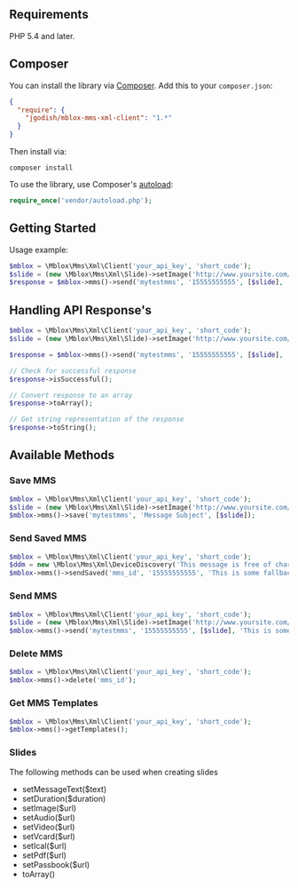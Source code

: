 ## Requirements

PHP 5.4 and later.

## Composer

You can install the library via [Composer](http://getcomposer.org/). Add this to your `composer.json`:
```json
{
  "require": {
    "jgodish/mblox-mms-xml-client": "1.*"
  }
}
```

Then install via:

    composer install

To use the library, use Composer's [autoload](https://getcomposer.org/doc/00-intro.md#autoloading):
```php
require_once('vendor/autoload.php');
```

## Getting Started

Usage example:
```php
$mblox = \Mblox\Mms\Xml\Client('your_api_key', 'short_code');
$slide = (new \Mblox\Mms\Xml\Slide)->setImage('http://www.yoursite.com/images/1.jpg')->setText('This is some text for your slide');
$response = $mblox->mms()->send('mytestmms', '15555555555', [$slide], 'This is some fallback text');
```
## Handling API Response's
```php
$mblox = \Mblox\Mms\Xml\Client('your_api_key', 'short_code');
$slide = (new \Mblox\Mms\Xml\Slide)->setImage('http://www.yoursite.com/images/1.jpg')->setText('This is some text for your slide');

$response = $mblox->mms()->send('mytestmms', '15555555555', [$slide], 'This is some fallback text');

// Check for successful response
$response->isSuccessful();

// Convert response to an array
$response->toArray();

// Get string representation of the response
$response->toString();
```

## Available Methods
### Save MMS
```php
$mblox = \Mblox\Mms\Xml\Client('your_api_key', 'short_code');
$slide = (new \Mblox\Mms\Xml\Slide)->setImage('http://www.yoursite.com/images/1.jpg')->setText('This is some text for your slide');
$mblox->mms()->save('mytestmms', 'Message Subject', [$slide]);
```
### Send Saved MMS
```php
$mblox = \Mblox\Mms\Xml\Client('your_api_key', 'short_code');
$ddm = new \Mblox\Mms\Xml\DeviceDiscovery('This message is free of charge and will allow us to deliver your content nice and smooth');
$mblox->mms()->sendSaved('mms_id', '15555555555', 'This is some fallback text', $ddm);
```
### Send MMS
```php
$mblox = \Mblox\Mms\Xml\Client('your_api_key', 'short_code');
$slide = (new \Mblox\Mms\Xml\Slide)->setImage('http://www.yoursite.com/images/1.jpg')->setText('This is some text for your slide');
$mblox->mms()->send('mytestmms', '15555555555', [$slide], 'This is some fallback text');
```
### Delete MMS
```php
$mblox = \Mblox\Mms\Xml\Client('your_api_key', 'short_code');
$mblox->mms()->delete('mms_id');
```
### Get MMS Templates
```php
$mblox = \Mblox\Mms\Xml\Client('your_api_key', 'short_code');
$mblox->mms()->getTemplates();
```

### Slides
The following methods can be used when creating slides

* setMessageText($text)
* setDuration($duration)
* setImage($url)
* setAudio($url)
* setVideo($url)
* setVcard($url)
* setIcal($url)
* setPdf($url)
* setPassbook($url)
* toArray()
